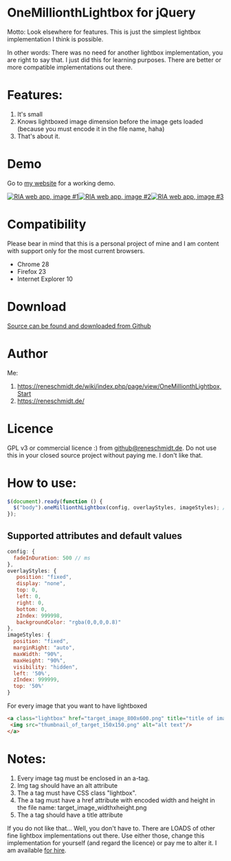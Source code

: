 # OneMillionthLightbox for jQuery

Motto: Look elsewhere for features. This is just the simplest lightbox implementation I think is possible.

In other words: There was no need for another lightbox implementation, you are right to say that.
I just did this for learning purposes. There are better or more compatible implementations out there.

# Features:

1. It's small
2. Knows lightboxed image dimension before the image gets loaded (because you must encode it in the file name, haha)
3. That's about it.

# Demo

Go to [my website](https://reneschmidt.de/wiki/index.php/page/view/OneMillionthLightbox,Start#toc-Demo) for a working demo.

<a class="lightbox" title="RIA web app, image #1"
href="https://www.reneschmidt.de/stash/img/customers/ria_web_app1_800x553.png"><img
src="https://www.reneschmidt.de/stash/img/customers/ria_web_app1_150x150.png"
alt="RIA web app, image #1" /></a><a class="lightbox" title="RIA web app, image #2"
href="https://www.reneschmidt.de/stash/img/customers/ria_web_app2_800x553.png"><img
src="https://www.reneschmidt.de/stash/img/customers/ria_web_app2_150x150.png"
alt="RIA web app, image #2" /></a><a class="lightbox" title="RIA web app, image #3"
href="https://www.reneschmidt.de/stash/img/customers/ria_web_app3_800x328.png"><img
src="https://www.reneschmidt.de/stash/img/customers/ria_web_app3_150x150.png"
alt="RIA web app, image #3" /></a>

# Compatibility

Please bear in mind that this is a personal project of mine and I am content with support only for the most current
browsers.

- Chrome 28
- Firefox 23
- Internet Explorer 10

# Download

[Source can be found and downloaded from Github](https://github.com/rene-s/jQuery.oneMillionthLightbox)

# Author

Me:

1. https://reneschmidt.de/wiki/index.php/page/view/OneMillionthLightbox,Start
2. https://reneschmidt.de/

# Licence

GPL v3 or commercial licence :) from github@reneschmidt.de. Do not use this in your closed source project
without paying me. I don't like that.

# How to use:

```js
$(document).ready(function () {
  $("body").oneMillionthLightbox(config, overlayStyles, imageStyles); // all params are optional
});
```
## Supported attributes and default values

```js
config: {
  fadeInDuration: 500 // ms
},
overlayStyles: {
   position: "fixed",
   display: "none",
   top: 0,
   left: 0,
   right: 0,
   bottom: 0,
   zIndex: 999998,
   backgroundColor: "rgba(0,0,0,0.8)"
},
imageStyles: {
  position: "fixed",
  marginRight: "auto",
  maxWidth: "90%",
  maxHeight: "90%",
  visibility: "hidden",
  left: '50%',
  zIndex: 999999,
  top: '50%'
}
```

For every image that you want to have lightboxed

```html
<a class="lightbox" href="target_image_800x600.png" title="title of image">
 <img src="thumbnail_of_target_150x150.png" alt="alt text"/>
</a>
```

# Notes:

1. Every image tag must be enclosed in an a-tag.
2. Img tag should have an alt attribute
3. The a tag must have CSS class "lightbox".
4. The a tag must have a href attribute with encoded width and height in the file name: target_image_widthxheight.png
5. The a tag should have a title attribute

If you do not like that... Well, you don't have to. There are LOADS of other fine lightbox implementations out there.
Use either those, change this implementation for yourself (and regard the licence) or pay me to alter it. I am available [for hire](mailto:lightbox@reneschmidt.de).